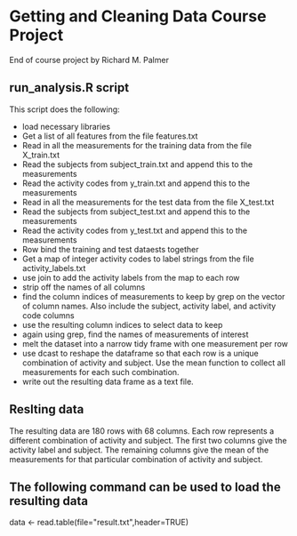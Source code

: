 # Getting and Cleaning Data Course Project

End of course project by Richard M. Palmer

## run_analysis.R script

This script does the following:

* load necessary libraries
* Get a list of all features from the file features.txt
* Read in all the measurements for the training data from the file
X_train.txt
* Read the subjects from subject_train.txt and append this to the measurements
* Read the activity codes from y_train.txt and append this to the measurements
* Read in all the measurements for the test data from the file
X_test.txt
* Read the subjects from subject_test.txt and append this to the measurements
* Read the activity codes from y_test.txt and append this to the measurements
* Row bind the training and test dataests together
* Get a map of integer activity codes to label strings from the file
activity_labels.txt
* use join to add the activity labels from the map to each row
* strip off the names of all columns
* find the column indices of measurements to keep by grep on the
vector of column names.  Also include the subject, activity label,
and activity code columns
* use the resulting column indices to select data to keep
* again using grep, find the names of measurements of interest
* melt the dataset into a narrow tidy frame with one measurement per row
* use dcast to reshape the dataframe so that each row is a unique
combination of activity and subject.  Use the mean function to collect
all measurements for each such combination.
* write out the resulting data frame as a text file.

## Reslting data

The resulting data are 180 rows with 68 columns.
Each row represents a different combination of activity and subject.
The first two columns give the activity label and subject.
The remaining columns give the mean of the measurements for that
particular combination of activity and subject.

## The following command can be used to load the resulting data

data <- read.table(file="result.txt",header=TRUE)
